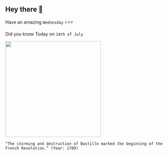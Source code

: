 ## Hey there 👋
Have an amazing `Wednesday` ⚡⚡⚡

Did you know Today on `14th of July`
 
 [<img src="https://static.wixstatic.com/media/94e197_3c31e9984831493889a5288fa9da56d8~mv2.jpg/v1/fit/w_1000%2Ch_628%2Cal_c%2Cq_80/file.jpg" width="300" />](https://www.librarypoint.org/blogs/post/the-fall-of-the-bastille/#:~:text=On%20July%2014%2C%201789%2C%20a,beginning%20of%20the%20French%20Revolution.) 
 ```
“The storming and destruction of Bastille marked the beginning of the French Revolution.” (Year: 1789)
```
